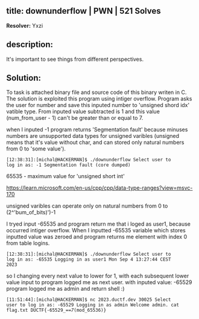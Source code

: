## title: downunderflow | PWN | 521  Solves

**Resolver:** Yxzi

## description:

It's important to see things from different perspectives.

## Solution:

To task is attached binary file and source code of this binary writen in C. The solution is exploited this program using intiger overflow. Program asks the user for number and save this inputed number to 'unsigned shord idx' vatible type. From inputed value subtracted is 1 and this value (num_from_user - 1) can't be greater than or equal to 7.

when I inputed -1 program returns 'Segmentation fault' because minuses numbers are unsupported data types for unsigned varibles (unsigned means that it's value without char, and can stored only natural numbers from 0 to 'some value').

<code>[12:38:31]:[michal@HACKERMAN]$ ./downunderflow
Select user to log in as: -1
Segmentation fault (core dumped)</code>


65535 - maximum value for 'unsigned short int'

https://learn.microsoft.com/en-us/cpp/cpp/data-type-ranges?view=msvc-170

unsigned varibles can operate only on natural numbers from 0 to (2^'bum_of_bits)')-1


I tryed input -65535 and program return me that i loged as user1, because occurred intiger overflow. When I inputted -65535 variable which stores inputted value was zeroed and program returns me element with index 0 from table logins.

<code>[12:38:31]:[michal@HACKERMAN]$ ./downunderflow
Select user to log in as: -65535
Logging in as user1
Mon Sep  4 13:27:44 CEST 2023</code>

so I changing every next value to lower for 1, with each subsequent lower value input to program logged me as next user. with inputed value: -65529 program logged me as admin and return shell :)

<code>[11:51:44]:[michal@HACKERMAN]$ nc 2023.ductf.dev 30025
Select user to log in as: -65529
Logging in as admin
Welcome admin.
cat flag.txt
DUCTF{-65529_==_7_(mod_65536)}</code>
